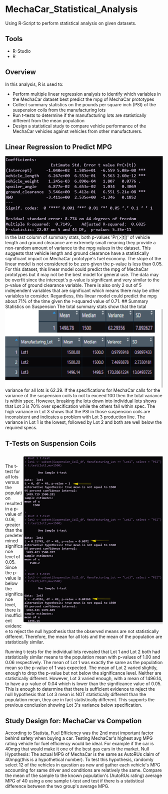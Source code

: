 # MechaCar_Statistical_Analysis
Using R-Script to perform statistical analysis on given datasets.

## Tools
- R-Studio
- R

## Overview
In this analysis, R is used to:
- Perform multiple linear regression analysis to identify which variables in the MechaCar dataset best predict the mpg of MechaCar prototypes
- Collect summary statistics on the pounds per square inch (PSI) of the suspension coils from the manufacturing lots
- Run t-tests to determine if the manufacturing lots are statistically different from the mean population
- Design a statistical study to compare vehicle performance of the MechaCar vehicles against vehicles from other manufacturers. 

## Linear Regression to Predict MPG
<img src=resources/images/summary_stats.png height=250 align=right>
In the last column of summary stats, both p-values 'Pr(>|t|)' of vehicle length and ground clearance are extremely small meaning they provide a non-random amount of variance to the mpg values in the dataset. This suggests that vehicle length and ground clearance have a statistically significant impact on MechaCar prototype's fuel economy.
The slope of the linear model is not considered to be zero given the p-value is less than 0.05. 
For this dataset, this linear model could predict the mpg of MechaCar prototypes but it may not be the best model for general use. The data may be overfit since the intercept's p-value is significant and very similar to the p-value of ground clearance variable. There is also only 2 out of 5 independent variables that are significant which means there may be other variables to consider. Regardless, this linear model could predict the mpg about 71% of the time given the r-squared value of 0.71. 
## Summary Statistics on Suspension
<img src=resources/images/total_lot_summary.png height=250 align=right>
The total summary stats show that the total variance for all lots is 62.39. If the specifications for MechaCar calls for the variance of the suspension coils to not to exceed 100 then the total variance is within spec. However, breaking the lots down into individual lots shows that Lot 3 is 70% over specification while the others fall within spec. The high variance in Lot 3 shows that the PSI in those suspension coils are inconsistent and indicates a problem with Lot 3 production line. The variance in Lot 1 is the lowest, followed by Lot 2 and both are well below the required specs.

## T-Tests on Suspension Coils
<img src=resources/images/t-tests.png height=550 align=right><br><br/>
The t-test for all lots versus the population resulted in a p-value of 0.06, greater than the predetermined significance level of 0.05. Since the p-value is below the significance level, there is insufficient evidence to reject the null hypothesis that the observed means are not statistically different. Therefore, the mean for all lots and the mean of the population are statistically similar.

Running t-tests for the individual lots revealed that Lot 1 and Lot 2 both had statistically similar means to the population mean with p-values of 1.00 and 0.06 respectively. The mean of Lot 1 was exactly the same as the population mean so the p-value of 1 was expected. The mean of Lot 2 varied slightly, enough to drop the p-value but not below the significance level. Neither are statistically different.
However, Lot 3 varied enough, with a mean of 1496.14, to have a p-value of 0.04 which is lower than the significance value of 0.05. This is enough to determine that there is sufficient evidence to reject the null hypothesis that Lot 3 mean is NOT statistically different than the population mean, they are in fact statistically different. This supports the previous conclusion showing Lot 3's variance below specification.

## Study Design for: MechaCar vs Competion
According to Statista, Fuel Efficiency was the 2nd most important factor behind safety when buying a car. Testing MechaCar's highest avg MPG rating vehicle for fuel efficiency would be ideal. For example if the car is 40mpg that would make it one of the best gas cars in the market.
Null Hypothesis: The actual MPG of MechaCar is the same as AutoRUs claim of 40mpg(this is a hypothetical number).
To test this hypothesis, randomly select 12 of the vehicles in question as new and gather each vehicle's MPG accounting for same driver and conditions are relatively the same. Compare the mean of the sample to the known population's (AutoRUs rating) average MPG of 40 using a one sample t-test and test if there is a statistical difference between the two group's average MPG.

